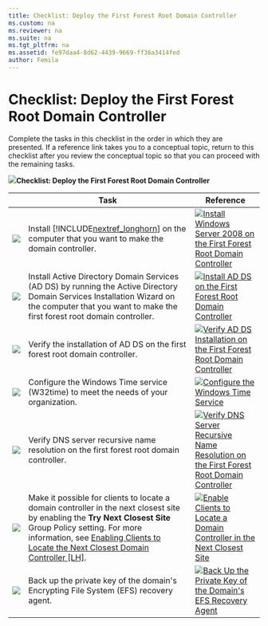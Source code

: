 ```yaml
---
title: Checklist: Deploy the First Forest Root Domain Controller
ms.custom: na
ms.reviewer: na
ms.suite: na
ms.tgt_pltfrm: na
ms.assetid: fe97daa4-8d62-4439-9669-ff36a3414fed
author: Femila
---
```

# Checklist: Deploy the First Forest Root Domain Controller
Complete the tasks in this checklist in the order in which they are presented. If a reference link takes you to a conceptual topic, return to this checklist after you review the conceptual topic so that you can proceed with the remaining tasks.  
  
![](media/2b05dce3-938f-4168-9b8f-1f4398cbdb9b.gif)**Checklist: Deploy the First Forest Root Domain Controller**  
  
||Task|Reference|  
|-|--------|-------------|  
|![](media/4d269a30-a873-45c5-87de-30ee6558e7b0.gif)|Install [!INCLUDE[nextref_longhorn](includes/nextref_longhorn_md.md)] on the computer that you want to make the domain controller.|![](media/faa393df-4856-4431-9eda-4f4e5be72a90.gif)[Install Windows Server 2008 on the First Forest Root Domain Controller](Install-Windows-Server-2008-on-the-First-Forest-Root-Domain-Controller.md)|  
|![](media/4d269a30-a873-45c5-87de-30ee6558e7b0.gif)|Install Active Directory Domain Services \(AD DS\) by running the Active Directory Domain Services Installation Wizard on the computer that you want to make the first forest root domain controller.|![](media/faa393df-4856-4431-9eda-4f4e5be72a90.gif)[Install AD DS on the First Forest Root Domain Controller](Install-AD-DS-on-the-First-Forest-Root-Domain-Controller.md)|  
|![](media/4d269a30-a873-45c5-87de-30ee6558e7b0.gif)|Verify the installation of AD DS on the first forest root domain controller.|![](media/faa393df-4856-4431-9eda-4f4e5be72a90.gif)[Verify AD DS Installation on the First Forest Root Domain Controller](Verify-AD-DS-Installation-on-the-First-Forest-Root-Domain-Controller.md)|  
|![](media/4d269a30-a873-45c5-87de-30ee6558e7b0.gif)|Configure the Windows Time service \(W32time\) to meet the needs of your organization.|![](media/faa393df-4856-4431-9eda-4f4e5be72a90.gif)[Configure the Windows Time Service](Configure-the-Windows-Time-Service.md)|  
|![](media/4d269a30-a873-45c5-87de-30ee6558e7b0.gif)|Verify DNS server recursive name resolution on the first forest root domain controller.|![](media/faa393df-4856-4431-9eda-4f4e5be72a90.gif)[Verify DNS Server Recursive Name Resolution on the First Forest Root Domain Controller](Verify-DNS-Server-Recursive-Name-Resolution-on-the-First-Forest-Root-Domain-Controller.md)|  
|![](media/4d269a30-a873-45c5-87de-30ee6558e7b0.gif)|Make it possible for clients to locate a domain controller in the next closest site by enabling the **Try Next Closest Site** Group Policy setting. For more information, see [Enabling Clients to Locate the Next Closest Domain Controller \[LH\]](assetId:///d4b00472-56d9-4399-8102-9b4d34b6088d).|![](media/faa393df-4856-4431-9eda-4f4e5be72a90.gif)[Enable Clients to Locate a Domain Controller in the Next Closest Site](Enable-Clients-to-Locate-a-Domain-Controller-in-the-Next-Closest-Site.md)|  
|![](media/4d269a30-a873-45c5-87de-30ee6558e7b0.gif)|Back up the private key of the domain's Encrypting File System \(EFS\) recovery agent.|![](media/faa393df-4856-4431-9eda-4f4e5be72a90.gif)[Back Up the Private Key of the Domain's EFS Recovery Agent](Back-Up-the-Private-Key-of-the-Domain-s-EFS-Recovery-Agent.md)|  
  

